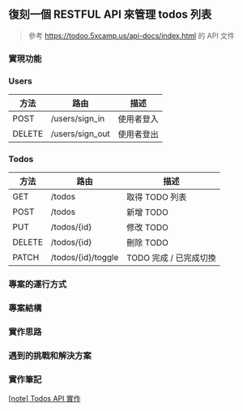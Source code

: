 ## 復刻一個 RESTFUL API 來管理 todos 列表
> 參考 https://todoo.5xcamp.us/api-docs/index.html 的 API 文件
 
### 實現功能
### Users
| 方法     | 路由 | 描述  |
| --- | --- | --- |
| POST    | /users/sign_in | 使用者登入 |
| DELETE  | /users/sign_out | 使用者登出 |

### Todos
| 方法     | 路由 | 描述  |
| --- | --- | --- |
| GET    | /todos | 取得 TODO 列表 |
| POST    | /todos | 新增 TODO |
| PUT  | /todos/{id} | 修改 TODO |
| DELETE  | /todos/{id} | 刪除 TODO |
| PATCH  | /todos/{id}/toggle | TODO 完成 / 已完成切換 |

### 專案的運行方式
### 專案結構
### 實作思路
### 遇到的挑戰和解決方案

### 實作筆記
[[note] Todos API 實作](https://hackmd.io/@kangpei/HJ_YC3hlJl)